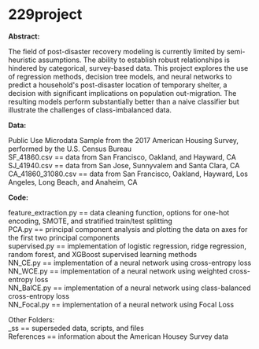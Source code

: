 # 229project

**Abstract:**

The field of post-disaster recovery modeling is currently limited by semi-heuristic assumptions. The ability to establish robust relationships is hindered by categorical, survey-based data. This project explores the use of regression methods, decision tree models, and neural networks to predict a household's post-disaster location of temporary shelter, a decision with significant implications on population out-migration. The resulting models perform substantially better than a naive classifier but illustrate the challenges of class-imbalanced data.

**Data:**

Public Use Microdata Sample from the 2017 American Housing Survey, performed by the U.S. Census Bureau <br />
SF_41860.csv == data from San Francisco, Oakland, and Hayward, CA <br />
SJ_41940.csv == data from San Jose, Sunnyvalem and Santa Clara, CA <br />
CA_41860_31080.csv == data from San Francisco, Oakland, Hayward, Los Angeles, Long Beach, and Anaheim, CA <br />

**Code:**

feature_extraction.py == data cleaning function, options for one-hot encoding, SMOTE, and stratified train/test splitting<br />
PCA.py                == principal component analysis and plotting the data on axes for the first two principal components <br />
supervised.py         == implementation of logistic regression, ridge regression, random forest, and XGBoost supervised learning methods<br />
NN_CE.py              == implementation of a neural network using cross-entropy loss<br />
NN_WCE.py             == implementation of a neural network using weighted cross-entropy loss<br />
NN_BalCE.py           == implementation of a neural network using class-balanced cross-entropy loss<br />
NN_Focal.py           == implementation of a neural network using Focal Loss<br />

Other Folders:<br />
_ss        == superseded data, scripts, and files<br />
References == information about the American Housey Survey data
